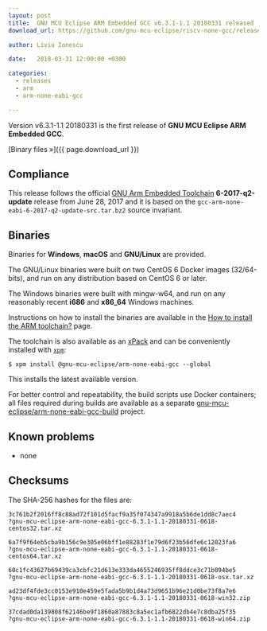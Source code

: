 ```yaml
---
layout: post
title:  GNU MCU Eclipse ARM Embedded GCC v6.3.1-1.1 20180331 released
download_url: https://github.com/gnu-mcu-eclipse/riscv-none-gcc/releases/tag/v6.3.1-1.1/

author: Liviu Ionescu

date:   2018-03-31 12:00:00 +0300

categories:
  - releases
  - arm
  - arm-none-eabi-gcc

---
```


Version v6.3.1-1.1 20180331 is the first release of **GNU MCU Eclipse ARM Embedded GCC**.

[Binary files »]({{ page.download_url }})

## Compliance

This release follows the official [GNU Arm Embedded Toolchain](https://developer.arm.com/open-source/gnu-toolchain/gnu-rm)  **6-2017-q2-update** release from June 28, 2017 and it is based on the `gcc-arm-none-eabi-6-2017-q2-update-src.tar.bz2` source invariant.

## Binaries

Binaries for **Windows**, **macOS** and **GNU/Linux** are provided.

The GNU/Linux binaries were built on two CentOS 6 Docker images (32/64-bits), and run on any distribution based on CentOS 6 or later.

The Windows binaries were built with mingw-w64, and run on any reasonably recent **i686** and **x86_64** Windows machines.

Instructions on how to install the binaries are available in the [How to install the ARM toolchain?](https://gnu-mcu-eclipse.github.io/toolchain/arm/install/) page.

The toolchain is also available as an [xPack](https://www.npmjs.com/package/@gnu-mcu-eclipse/arm-none-eabi-gcc) and can be conveniently installed with [`xpm`](https://www.npmjs.com/package/xpm):

```console
$ xpm install @gnu-mcu-eclipse/arm-none-eabi-gcc --global
```

This installs the latest available version.

For better control and repeatability, the build scripts use Docker containers; all files required during builds are available as a separate [gnu-mcu-eclipse/arm-none-eabi-gcc-build](https://github.com/gnu-mcu-eclipse/arm-none-eabi-gcc-build) project. 

## Known problems

* none

## Checksums

The SHA-256 hashes for the files are:

```console
3c761b2f2016ff8c88ad72f101d5facf9a35f074347a9918a5b6de1dd8c7aec4 
?gnu-mcu-eclipse-arm-none-eabi-gcc-6.3.1-1.1-20180331-0618-centos32.tar.xz

6a7f9f64eb5cba9b156c9e305e06bff1e88283f1e79d6f23b56dfe6c12023fa6 
?gnu-mcu-eclipse-arm-none-eabi-gcc-6.3.1-1.1-20180331-0618-centos64.tar.xz

60c1fc43627b69439ca3cbfc21d613e333da4655246935ff8ddce3c71b094be5 
?gnu-mcu-eclipse-arm-none-eabi-gcc-6.3.1-1.1-20180331-0618-osx.tar.xz

ad23df4fde3cc0153e910e459e5fada5b9b1d4a73d9651b96e21d0be73f8a7e6 
?gnu-mcu-eclipse-arm-none-eabi-gcc-6.3.1-1.1-20180331-0618-win32.zip

37cdad0da139808f62146be9f1860a87883c8a5ec1afb6822db4e7c8dba25f35 
?gnu-mcu-eclipse-arm-none-eabi-gcc-6.3.1-1.1-20180331-0618-win64.zip
```
